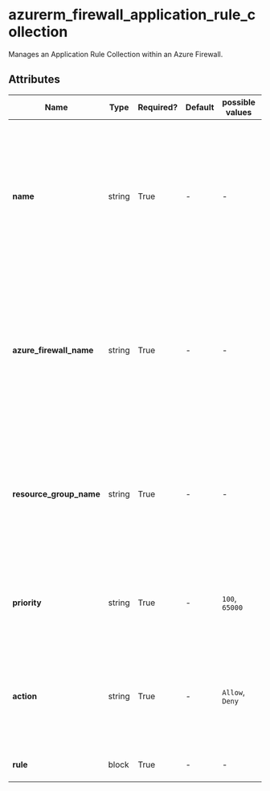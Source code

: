 # azurerm_firewall_application_rule_collection

Manages an Application Rule Collection within an Azure Firewall.

## Attributes

| Name | Type | Required? | Default  | possible values | Description |
| ---- | ---- | --------- | -------- | ----------- | ----------- |
| **name** | string | True | -  |  -  | Specifies the name of the Application Rule Collection which must be unique within the Firewall. Changing this forces a new resource to be created. | 
| **azure_firewall_name** | string | True | -  |  -  | Specifies the name of the Firewall in which the Application Rule Collection should be created. Changing this forces a new resource to be created. | 
| **resource_group_name** | string | True | -  |  -  | Specifies the name of the Resource Group in which the Firewall exists. Changing this forces a new resource to be created. | 
| **priority** | string | True | -  |  `100`, `65000`  | Specifies the priority of the rule collection. Possible values are between `100` - `65000`. | 
| **action** | string | True | -  |  `Allow`, `Deny`  | Specifies the action the rule will apply to matching traffic. Possible values are `Allow` and `Deny`. | 
| **rule** | block | True | -  |  -  | One or more `rule` blocks. | 

